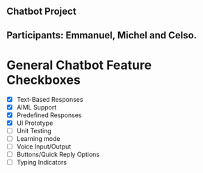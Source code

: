 ## Chatbot Project
## Participants: Emmanuel, Michel and Celso.
# General Chatbot Feature Checkboxes
- [x] Text-Based Responses
- [X] AIML Support
- [X] Predefined Responses
- [X] UI Prototype
- [ ] Unit Testing
- [ ] Learning mode
- [ ] Voice Input/Output
- [ ] Buttons/Quick Reply Options
- [ ] Typing Indicators